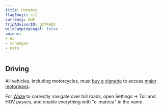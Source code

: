 ```yaml
---
title: Hungary
flagEmoji: 🇭🇺
currency: HUF
tripAdvisorID: g274881
wildCampingLegal: false
unions:
- eu
- schengen
- nato
---
```


## Driving

All vehicles, including motorcycles, must [buy a vignette](https://ematrica.nemzetiutdij.hu/en/vignette-purchase/vehicle-data-vignette-selection) to access [major motorways](https://nemzetiutdij.hu/en/maps).

For [Waze](https://www.waze.com/company) to correctly navigate over toll roads, open Settings -> Toll and HOV passes, and enable everything with "e-matrica" in the name.
